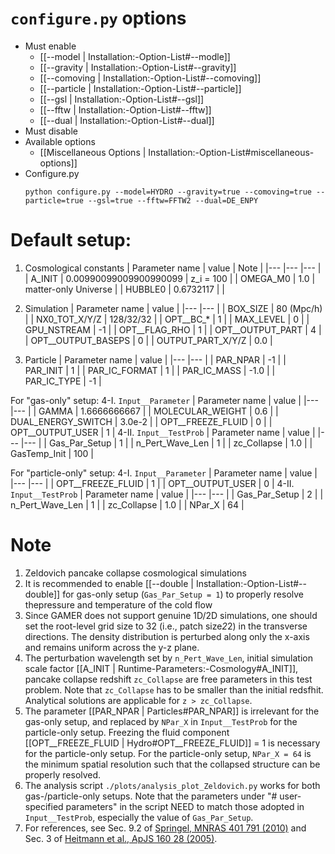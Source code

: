 # `configure.py` options
- Must enable
   - [[--model | Installation:-Option-List#--modle]]
   - [[--gravity | Installation:-Option-List#--gravity]]
   - [[--comoving | Installation:-Option-List#--comoving]]
   - [[--particle | Installation:-Option-List#--particle]]
   - [[--gsl | Installation:-Option-List#--gsl]]
   - [[--fftw | Installation:-Option-List#--fftw]]
   - [[--dual | Installation:-Option-List#--dual]]
- Must disable
- Available options
   - [[Miscellaneous Options | Installation:-Option-List#miscellaneous-options]]
- Configure.py
   ```
   python configure.py --model=HYDRO --gravity=true --comoving=true --particle=true --gsl=true --fftw=FFTW2 --dual=DE_ENPY
   ```


# Default setup:
1. Cosmological constants
   | Parameter name | value                  | Note |
   |---             |---                     |--- |
   | A_INIT         | 0.00990099009900990099 | z_i = 100 |
   | OMEGA_M0       | 1.0                    | matter-only Universe |
   | HUBBLE0        | 0.6732117              |  |

2. Simulation
   | Parameter name     | value       |
   |---                 |---          |
   | BOX_SIZE           |  80 (Mpc/h) |
   | NX0_TOT_X/Y/Z      |  128/32/32  |
   | OPT__BC_*          |  1          |
   | MAX_LEVEL          |  0          |
   | GPU_NSTREAM        | -1          |
   | OPT__FLAG_RHO      |  1          |
   | OPT__OUTPUT_PART   |  4          |
   | OPT__OUTPUT_BASEPS |  0          |
   | OUTPUT_PART_X/Y/Z  |  0.0        |

3. Particle
   | Parameter name  | value |
   |---              |---    |
   | PAR_NPAR        | -1    |
   | PAR_INIT        | 1     |
   | PAR_IC_FORMAT   | 1     |
   | PAR_IC_MASS     | -1.0  |
   | PAR_IC_TYPE     | -1    |

For "gas-only" setup:
4-I. `Input__Parameter`
   | Parameter name     | value        |
   |---                 |---           |
   | GAMMA              | 1.6666666667 |
   | MOLECULAR_WEIGHT   | 0.6          |
   | DUAL_ENERGY_SWITCH | 3.0e-2       |
   | OPT__FREEZE_FLUID  | 0            |
   | OPT__OUTPUT_USER   | 1            |
4-II. `Input__TestProb`
   | Parameter name  | value |
   |---              |---    |
   | Gas_Par_Setup   | 1     |
   | n_Pert_Wave_Len | 1     |
   | zc_Collapse     | 1.0   |
   | GasTemp_Init    | 100   |

For "particle-only" setup:
4-I. `Input__Parameter`
   | Parameter name    | value |
   |---                |---    |
   | OPT__FREEZE_FLUID | 1     |
   | OPT__OUTPUT_USER  | 0     |
4-II. `Input__TestProb`
   | Parameter name  | value |
   |---              |---    |
   | Gas_Par_Setup   | 2     |
   | n_Pert_Wave_Len | 1     |
   | zc_Collapse     | 1.0   |
   | NPar_X          | 64    |


# Note
1. Zeldovich pancake collapse cosmological simulations
2. It is recommended to enable [[--double | Installation:-Option-List#--double]] for gas-only setup
   (`Gas_Par_Setup = 1`) to properly resolve thepressure and temperature of the cold flow
3. Since GAMER does not support genuine 1D/2D simulations, one should set the root-level grid size to 32
   (i.e., patch size*2*2) in the transverse directions. The density distribution is perturbed along only
   the x-axis and remains uniform across the y-z plane.
4. The perturbation wavelength set by `n_Pert_Wave_Len`, initial simulation scale factor
   [[A_INIT | Runtime-Parameters:-Cosmology#A_INIT]], pancake collapse redshift `zc_Collapse` are free
   parameters in this test problem. Note that `zc_Collapse` has to be smaller than the initial redsfhit.
   Analytical solutions are applicable for `z > zc_Collapse`.
5. The parameter [[PAR_NPAR | Particles#PAR_NPAR]] is irrelevant for the gas-only setup, and replaced by
   `NPar_X` in `Input__TestProb` for the particle-only setup. Freezing the fluid component
   [[OPT__FREEZE_FLUID | Hydro#OPT__FREEZE_FLUID]] = 1 is necessary for the particle-only setup. For the
   particle-only setup, `NPar_X = 64` is the minimum spatial resolution such that the collapsed structure
   can be properly resolved.
6. The analysis script `./plots/analysis_plot_Zeldovich.py` works for both gas-/particle-only setups. Note
   that the parameters under "# user-specified parameters" in the script NEED to match those adopted in
   `Input__TestProb`, especially the value of `Gas_Par_Setup`.
7. For references, see Sec. 9.2 of [Springel, MNRAS 401 791 (2010)](https://doi.org/10.1111/j.1365-2966.2009.15715.x)
   and Sec. 3 of [Heitmann et al., ApJS 160 28 (2005)](https://dx.doi.org/10.1086/432646).

